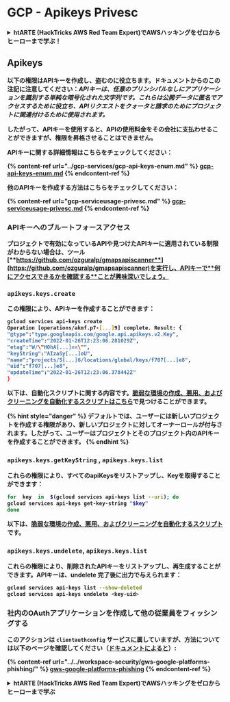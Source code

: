# GCP - Apikeys Privesc

<details>

<summary><strong>htARTE (HackTricks AWS Red Team Expert)で<strong>AWSハッキングをゼロからヒーローまで学ぶ</strong></a><strong>！</strong></summary>

HackTricksをサポートする他の方法:

* **HackTricksにあなたの会社を広告したい**、または**HackTricksをPDFでダウンロードしたい**場合は、[**サブスクリプションプラン**](https://github.com/sponsors/carlospolop)をチェックしてください！
* [**公式PEASS & HackTricksグッズ**](https://peass.creator-spring.com)を入手する
* [**The PEASS Family**](https://opensea.io/collection/the-peass-family)を発見し、独占的な[**NFTs**](https://opensea.io/collection/the-peass-family)のコレクションをチェックする
* 💬 [**Discordグループ**](https://discord.gg/hRep4RUj7f)に**参加する**か、[**テレグラムグループ**](https://t.me/peass)に参加するか、**Twitter** 🐦 [**@carlospolopm**](https://twitter.com/carlospolopm)を**フォローする**。
* [**HackTricks**](https://github.com/carlospolop/hacktricks)と[**HackTricks Cloud**](https://github.com/carlospolop/hacktricks-cloud)のgithubリポジトリにPRを提出して、あなたのハッキングのコツを**共有する**。

</details>

## Apikeys

以下の権限はAPIキーを作成し、盗むのに役立ちます。ドキュメントからのこの注記に注意してください：_APIキーは、**任意のプリンシパルなしにアプリケーションを識別する**単純な暗号化された文字列です。これらは**公開データに匿名でアクセスする**ために役立ち、APIリクエストをクォータと**請求**のためにプロジェクトに**関連付ける**ために使用されます。_

したがって、APIキーを使用すると、APIの使用料金をその会社に支払わせることができますが、権限を昇格させることはできません。

APIキーに関する詳細情報はこちらをチェックしてください：

{% content-ref url="../gcp-services/gcp-api-keys-enum.md" %}
[gcp-api-keys-enum.md](../gcp-services/gcp-api-keys-enum.md)
{% endcontent-ref %}

他のAPIキーを作成する方法はこちらをチェックしてください：

{% content-ref url="gcp-serviceusage-privesc.md" %}
[gcp-serviceusage-privesc.md](gcp-serviceusage-privesc.md)
{% endcontent-ref %}

### APIキーへのブルートフォースアクセス <a href="#apikeys.keys.create" id="apikeys.keys.create"></a>

プロジェクトで有効になっているAPIや見つけたAPIキーに適用されている制限がわからない場合は、ツール[**https://github.com/ozguralp/gmapsapiscanner**](https://github.com/ozguralp/gmapsapiscanner)を実行し、APIキーで**何にアクセスできるかを確認する**ことが興味深いでしょう。

### `apikeys.keys.create` <a href="#apikeys.keys.create" id="apikeys.keys.create"></a>

この権限により、**APIキーを作成する**ことができます：
```bash
gcloud services api-keys create
Operation [operations/akmf.p7-[...]9] complete. Result: {
"@type":"type.googleapis.com/google.api.apikeys.v2.Key",
"createTime":"2022-01-26T12:23:06.281029Z",
"etag":"W/\"HOhA[...]==\"",
"keyString":"AIzaSy[...]oU",
"name":"projects/5[...]6/locations/global/keys/f707[...]e8",
"uid":"f707[...]e8",
"updateTime":"2022-01-26T12:23:06.378442Z"
}
```
以下は、自動化スクリプトに関する内容です。[**脆弱な環境の作成、悪用、およびクリーニングを自動化するスクリプトはこちら**](https://github.com/carlospolop/gcp_privesc_scripts/blob/main/tests/b-apikeys.keys.create.sh)で見つけることができます。

{% hint style="danger" %}
デフォルトでは、ユーザーには新しいプロジェクトを作成する権限があり、新しいプロジェクトに対してオーナーロールが付与されます。したがって、ユーザーは**プロジェクトとそのプロジェクト内のAPIキーを作成する**ことができます。
{% endhint %}

### `apikeys.keys.getKeyString` , `apikeys.keys.list` <a href="#apikeys.keys.getkeystringapikeys.keys.list" id="apikeys.keys.getkeystringapikeys.keys.list"></a>

これらの権限により、**すべてのapiKeysをリストアップし、Keyを取得する**ことができます：
```bash
for  key  in  $(gcloud services api-keys list --uri); do
gcloud services api-keys get-key-string "$key"
done
```
以下は、[**脆弱な環境の作成、悪用、およびクリーニングを自動化するスクリプト**](https://github.com/carlospolop/gcp_privesc_scripts/blob/main/tests/c-apikeys.keys.getKeyString.sh)です。

### `apikeys.keys.undelete`, `apikeys.keys.list` <a href="#serviceusage.apikeys.regenerateapikeys.keys.list" id="serviceusage.apikeys.regenerateapikeys.keys.list"></a>

これらの権限により、**削除されたAPIキーをリストアップし、再生成することができます**。**APIキーは、undelete** 完了後に**出力で与えられます**：
```bash
gcloud services api-keys list --show-deleted
gcloud services api-keys undelete <key-uid>
```
### 社内のOAuthアプリケーションを作成して他の従業員をフィッシングする

このアクションは **`clientauthconfig`** サービスに属していますが、方法については以下のページを確認してください（[ドキュメントによると](https://cloud.google.com/iap/docs/programmatic-oauth-clients#before-you-begin)）:

{% content-ref url="../../workspace-security/gws-google-platforms-phishing/" %}
[gws-google-platforms-phishing](../../workspace-security/gws-google-platforms-phishing/)
{% endcontent-ref %}

<details>

<summary><strong>htARTE (HackTricks AWS Red Team Expert)でAWSハッキングをゼロからヒーローまで学ぶ</strong></summary>

HackTricksをサポートする他の方法:

* **HackTricksにあなたの会社を広告したい**、または**HackTricksをPDFでダウンロードしたい**場合は、[**サブスクリプションプラン**](https://github.com/sponsors/carlospolop)をチェックしてください！
* [**公式のPEASS & HackTricksグッズ**](https://peass.creator-spring.com)を手に入れる
* [**The PEASS Family**](https://opensea.io/collection/the-peass-family)を発見する、私たちの独占的な[**NFTs**](https://opensea.io/collection/the-peass-family)のコレクション
* 💬 [**Discordグループ**](https://discord.gg/hRep4RUj7f)に**参加する**か、[**テレグラムグループ**](https://t.me/peass)に参加するか、**Twitter** 🐦 [**@carlospolopm**](https://twitter.com/carlospolopm)で**フォローする**。
* [**HackTricks**](https://github.com/carlospolop/hacktricks) と [**HackTricks Cloud**](https://github.com/carlospolop/hacktricks-cloud) のgithubリポジトリにPRを提出して、あなたのハッキングのコツを**共有する**。

</details>
